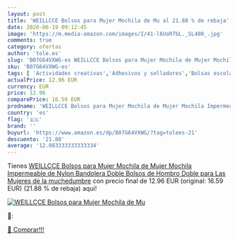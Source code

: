 ```yaml
---
layout: post
title: 'WEILLCCE Bolsos para Mujer Mochila de Mu al 21.88 % de rebaja'
date: 2020-06-19 09:12:45
image: 'https://m.media-amazon.com/images/I/41-l6UoR7bL._SL400_.jpg'
comments: true
category: ofertas
author: 'tole.es'
slug: 'B07G64VXWG-es WEILLCCE Bolsos para Mujer Mochila de Mujer Mochila...'
sku: 'B07G64VXWG-es'
tags: [ 'Actividades creativas','Adhesivos y selladores','Bolsas escolares','Bricolaje y herramientas','Cuchillos de cocina','Equipaje','Ferretería','Hogar y cocina','Juegos de cuchillos de cocina','Juguetes','Juguetes y juegos','Lápices de colores para niños','Material de escritura y dibujo para niños','Mochilas, estuches y sets escolares','Pegamentos instantáneos','Utensilios de cocina','mochila', ]
actualPrice: 12.96 EUR
currency: EUR
price: 12.96
comparePrice: 16.59 EUR
prodname: 'WEILLCCE Bolsos para Mujer Mochila de Mujer Mochila Impermeable de Nylon Bandolera Doble Bolsos de Hombro Doble para Las Mujeres de la muchedumbre'
country: 'es'
flag: '🇪🇸'
brand: ''
buyurl: 'https://www.amazon.es/dp/B07G64VXWG/?tag=tolees-21'
descuento: '21.88'
average: '12.083333333333334'
---
```


Tienes [WEILLCCE Bolsos para Mujer Mochila de Mujer Mochila Impermeable de Nylon Bandolera Doble Bolsos de Hombro Doble para Las Mujeres de la muchedumbre](https://www.amazon.es/dp/B07G64VXWG/?tag=tolees-21) con precio final de  12.96 EUR (original: 16.59 EUR) (21.88 %  de rebaja) aqui!

[![WEILLCCE Bolsos para Mujer Mochila de Mu](https://m.media-amazon.com/images/I/41-l6UoR7bL._SL400_.jpg)](https://www.amazon.es/dp/B07G64VXWG/?tag=tolees-21)

🔎:


[🛒 Comprar!!!](https://www.amazon.es/dp/B07G64VXWG/?tag=tolees-21)
